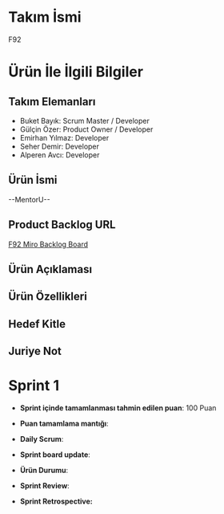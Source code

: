 # **Takım İsmi**

F92

# Ürün İle İlgili Bilgiler

## Takım Elemanları

- Buket Bayık: Scrum Master / Developer
- Gülçin Özer: Product Owner / Developer
- Emirhan Yılmaz: Developer
- Seher Demir: Developer
- Alperen Avcı: Developer

## Ürün İsmi

--MentorU--

## Product Backlog URL

[F92 Miro Backlog Board](https://miro.com/app/board/uXjVM9tBgAs=/?share_link_id=848042798699)

## Ürün Açıklaması

## Ürün Özellikleri

## Hedef Kitle

## Juriye Not

# Sprint 1

- **Sprint içinde tamamlanması tahmin edilen puan**: 100 Puan

- **Puan tamamlama mantığı**: 

- **Daily Scrum**: 

- **Sprint board update**: 

- **Ürün Durumu**:

- **Sprint Review**: 

- **Sprint Retrospective:**


